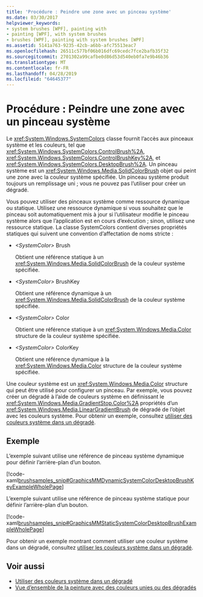 ```yaml
---
title: 'Procédure : Peindre une zone avec un pinceau système'
ms.date: 03/30/2017
helpviewer_keywords:
- system brushes [WPF], painting with
- painting [WPF], with system brushes
- brushes [WPF], painting with system brushes [WPF]
ms.assetid: 5141a763-9235-42cb-a6bb-afc75513eac7
ms.openlocfilehash: 26511c577bf06b016dfc69cedc7fce2bafb35f32
ms.sourcegitcommit: 2701302a99cafbe0d86d53d540eb0fa7e9b46b36
ms.translationtype: MT
ms.contentlocale: fr-FR
ms.lasthandoff: 04/28/2019
ms.locfileid: "64645377"
---
```

# <a name="how-to-paint-an-area-with-a-system-brush"></a>Procédure : Peindre une zone avec un pinceau système
Le <xref:System.Windows.SystemColors> classe fournit l’accès aux pinceaux système et les couleurs, tel que <xref:System.Windows.SystemColors.ControlBrush%2A>, <xref:System.Windows.SystemColors.ControlBrushKey%2A>, et <xref:System.Windows.SystemColors.DesktopBrush%2A>. Un pinceau système est un <xref:System.Windows.Media.SolidColorBrush> objet qui peint une zone avec la couleur système spécifiée. Un pinceau système produit toujours un remplissage uni ; vous ne pouvez pas l’utiliser pour créer un dégradé.  
  
 Vous pouvez utiliser des pinceaux système comme ressource dynamique ou statique. Utilisez une ressource dynamique si vous souhaitez que le pinceau soit automatiquement mis à jour si l’utilisateur modifie le pinceau système alors que l’application est en cours d’exécution ; sinon, utilisez une ressource statique. La classe SystemColors contient diverses propriétés statiques qui suivent une convention d’affectation de noms stricte :  
  
- *\<SystemColor>* Brush  
  
     Obtient une référence statique à un <xref:System.Windows.Media.SolidColorBrush> de la couleur système spécifiée.  
  
- *\<SystemColor>* BrushKey  
  
     Obtient une référence dynamique à un <xref:System.Windows.Media.SolidColorBrush> de la couleur système spécifiée.  
  
- *\<SystemColor>* Color  
  
     Obtient une référence statique à un <xref:System.Windows.Media.Color> structure de la couleur système spécifiée.  
  
- *\<SystemColor>* ColorKey  
  
     Obtient une référence dynamique à la <xref:System.Windows.Media.Color> structure de la couleur système spécifiée.  
  
 Une couleur système est un <xref:System.Windows.Media.Color> structure qui peut être utilisé pour configurer un pinceau. Par exemple, vous pouvez créer un dégradé à l’aide de couleurs système en définissant le <xref:System.Windows.Media.GradientStop.Color%2A> propriétés d’un <xref:System.Windows.Media.LinearGradientBrush> de dégradé de l’objet avec les couleurs système. Pour obtenir un exemple, consultez [utiliser des couleurs système dans un dégradé](how-to-use-system-colors-in-a-gradient.md).  
  
## <a name="example"></a>Exemple  
 L’exemple suivant utilise une référence de pinceau système dynamique pour définir l’arrière-plan d’un bouton.  
  
 [!code-xaml[brushsamples_snip#GraphicsMMDynamicSystemColorDesktopBrushKeyExampleWholePage](~/samples/snippets/csharp/VS_Snippets_Wpf/brushsamples_snip/CS/DynamicSystemBrushExample.xaml#graphicsmmdynamicsystemcolordesktopbrushkeyexamplewholepage)]  
  
 L’exemple suivant utilise une référence de pinceau système statique pour définir l’arrière-plan d’un bouton.  
  
 [!code-xaml[brushsamples_snip#GraphicsMMStaticSystemColorDesktopBrushExampleWholePage](~/samples/snippets/csharp/VS_Snippets_Wpf/brushsamples_snip/CS/StaticSystemBrushExample.xaml#graphicsmmstaticsystemcolordesktopbrushexamplewholepage)]  
  
 Pour obtenir un exemple montrant comment utiliser une couleur système dans un dégradé, consultez [utiliser les couleurs système dans un dégradé](how-to-use-system-colors-in-a-gradient.md).  
  
## <a name="see-also"></a>Voir aussi

- [Utiliser des couleurs système dans un dégradé](how-to-use-system-colors-in-a-gradient.md)
- [Vue d’ensemble de la peinture avec des couleurs unies ou des dégradés](painting-with-solid-colors-and-gradients-overview.md)
